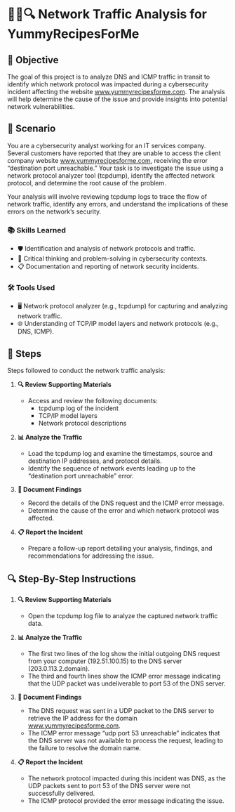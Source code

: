 # 🕵️‍♂️🔍 Network Traffic Analysis for YummyRecipesForMe

## 🎯 Objective
The goal of this project is to analyze DNS and ICMP traffic in transit to identify which network protocol was impacted during a cybersecurity incident affecting the website www.yummyrecipesforme.com. The analysis will help determine the cause of the issue and provide insights into potential network vulnerabilities.

## 📖 Scenario
You are a cybersecurity analyst working for an IT services company. Several customers have reported that they are unable to access the client company website www.yummyrecipesforme.com, receiving the error “destination port unreachable.” Your task is to investigate the issue using a network protocol analyzer tool (tcpdump), identify the affected network protocol, and determine the root cause of the problem.

Your analysis will involve reviewing tcpdump logs to trace the flow of network traffic, identify any errors, and understand the implications of these errors on the network’s security.

### 📚 Skills Learned
- 🛡️ Identification and analysis of network protocols and traffic.
- 🧠 Critical thinking and problem-solving in cybersecurity contexts.
- 📋 Documentation and reporting of network security incidents.

### 🛠️ Tools Used
- 🖥️ Network protocol analyzer (e.g., tcpdump) for capturing and analyzing network traffic.
- 🌐 Understanding of TCP/IP model layers and network protocols (e.g., DNS, ICMP).

## 📝 Steps
Steps followed to conduct the network traffic analysis:

1. **🔍 Review Supporting Materials**
   - Access and review the following documents:
     - tcpdump log of the incident
     - TCP/IP model layers
     - Network protocol descriptions

2. **📊 Analyze the Traffic**
   - Load the tcpdump log and examine the timestamps, source and destination IP addresses, and protocol details.
   - Identify the sequence of network events leading up to the “destination port unreachable” error.

3. **📝 Document Findings**
   - Record the details of the DNS request and the ICMP error message.
   - Determine the cause of the error and which network protocol was affected.

4. **📋 Report the Incident**
   - Prepare a follow-up report detailing your analysis, findings, and recommendations for addressing the issue.

## 🔍 Step-By-Step Instructions

1. **🔍 Review Supporting Materials**
   - Open the tcpdump log file to analyze the captured network traffic data.

2. **📊 Analyze the Traffic**
   - The first two lines of the log show the initial outgoing DNS request from your computer (192.51.100.15) to the DNS server (203.0.113.2.domain).
   - The third and fourth lines show the ICMP error message indicating that the UDP packet was undeliverable to port 53 of the DNS server.

3. **📝 Document Findings**
   - The DNS request was sent in a UDP packet to the DNS server to retrieve the IP address for the domain www.yummyrecipesforme.com.
   - The ICMP error message “udp port 53 unreachable” indicates that the DNS server was not available to process the request, leading to the failure to resolve the domain name.

4. **📋 Report the Incident**
   - The network protocol impacted during this incident was DNS, as the UDP packets sent to port 53 of the DNS server were not successfully delivered.
   - The ICMP protocol provided the error message indicating the issue.
